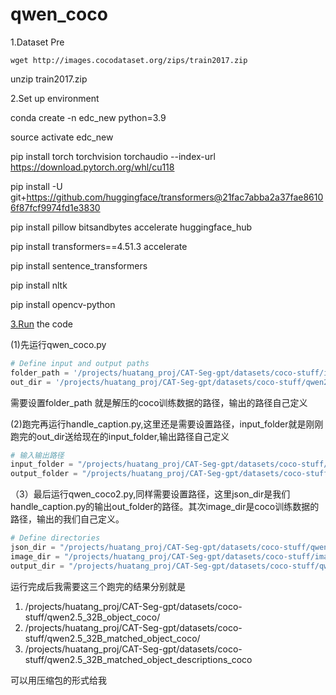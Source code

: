 # qwen_coco
1.Dataset Pre

`wget http://images.cocodataset.org/zips/train2017.zip`

unzip train2017.zip

2.Set up environment

conda create -n edc_new python=3.9

source activate edc_new

pip install torch torchvision torchaudio --index-url https://download.pytorch.org/whl/cu118

pip install -U git+https://github.com/huggingface/transformers@21fac7abba2a37fae86106f87fcf9974fd1e3830

pip install pillow bitsandbytes accelerate huggingface_hub

pip install transformers==4.51.3 accelerate

pip install sentence_transformers

pip install nltk

pip install opencv-python

[3.Run](http://3.Run) the code

(1)先运行qwen_coco.py

```python
# Define input and output paths
folder_path = '/projects/huatang_proj/CAT-Seg-gpt/datasets/coco-stuff/images/train2017'
out_dir = '/projects/huatang_proj/CAT-Seg-gpt/datasets/coco-stuff/qwen2.5_32B_object_coco/'
```

需要设置folder_path 就是解压的coco训练数据的路径，输出的路径自己定义

(2)跑完再运行handle_caption.py,这里还是需要设置路径，input_folder就是刚刚跑完的out_dir送给现在的input_folder,输出路径自己定义

```python
# 输入输出路径
input_folder = "/projects/huatang_proj/CAT-Seg-gpt/datasets/coco-stuff/qwen2.5_32B_object_coco/"
output_folder = "/projects/huatang_proj/CAT-Seg-gpt/datasets/coco-stuff/qwen2.5_32B_matched_object_coco/"
```

（3）最后运行qwen_coco2.py,同样需要设置路径，这里json_dir是我们handle_caption.py的输出out_folder的路径。其次image_dir是coco训练数据的路径，输出的我们自己定义。

```python
# Define directories
json_dir = "/projects/huatang_proj/CAT-Seg-gpt/datasets/coco-stuff/qwen2.5_32B_matched_object_coco"  # Directory containing JSON files
image_dir = "/projects/huatang_proj/CAT-Seg-gpt/datasets/coco-stuff/images/train2017"  # Directory containing images
output_dir = "/projects/huatang_proj/CAT-Seg-gpt/datasets/coco-stuff/qwen2.5_32B_matched_object_descriptions_coco"  # Directory to save output text files
```

运行完成后我需要这三个跑完的结果分别就是

1. /projects/huatang_proj/CAT-Seg-gpt/datasets/coco-stuff/qwen2.5_32B_object_coco/
2. /projects/huatang_proj/CAT-Seg-gpt/datasets/coco-stuff/qwen2.5_32B_matched_object_coco/
3. /projects/huatang_proj/CAT-Seg-gpt/datasets/coco-stuff/qwen2.5_32B_matched_object_descriptions_coco

可以用压缩包的形式给我
